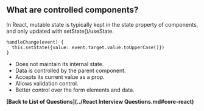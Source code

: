 ## What are controlled components?

In React, mutable state is typically kept in the state property of components, and only updated with setState()/useState.

```
handleChange(event) {
  this.setState({value: event.target.value.toUpperCase()})
}
```

* Does not maintain its internal state.
* Data is controlled by the parent component.
* Accepts its current value as a prop.
* Allows validation control.
* Better control over the form elements and data.

**[Back to List of Questions](../React Interview Questions.md#core-react)**
